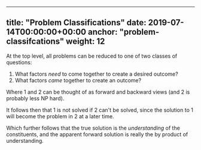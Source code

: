 

---
title: "Problem Classifications"
date: 2019-07-14T00:00:00+00:00
anchor: "problem-classifcations"
weight: 12
---

At the top level, all problems can be reduced to one of two classes of questions:

 1. What factors _need_ to come together to create a desired outcome?
 1. What factors _came_ together to create an outcome?

Where 1 and 2 can be thought of as forward and backward views (and 2 is probably less NP hard).

It follows then that 1 is not solved if 2 can't be solved, since the solution to 1 will become
the problem in 2 at a later time.

Which further follows that the true solution is the _understanding_ of the constituents, and 
the apparent forward solution is really the by product of understanding.
